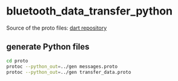 # bluetooth_data_transfer_python

Source of the proto files: [dart repository](https://github.com/DeepCare-GmbH/ble_data_transfer_dart/tree/develop/proto)

## generate Python files

```bash
cd proto
protoc --python_out=../gen messages.proto
protoc --python_out=../gen transfer_data.proto
```
